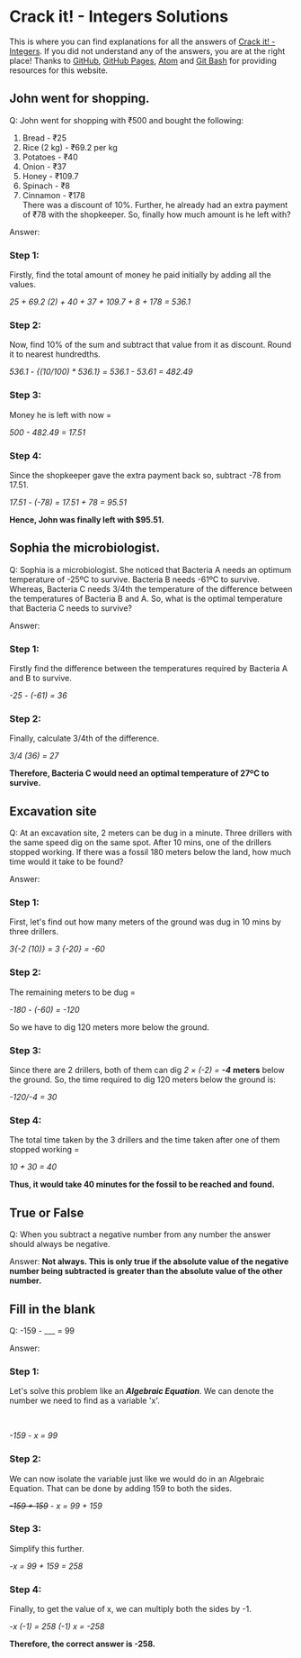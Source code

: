 # Crack it! - Integers Solutions
This is where you can find explanations for all the answers of [Crack it! - Integers](https://theawesomecoder05.github.io). If you did not understand any of the answers, you are at the right place! Thanks to [GitHub](https://www.github.com), [GitHub Pages](https://pages.github.com), [Atom](https://www.atom.io) and [Git Bash](https://www.git-scm.com) for providing resources for this website.
<!--To insert a hyperlink in MARKDOWN, put the word that you want to be in the place of the hyperlink in square brackets[] and the link it should go to in parenthesis()-->
## John went for shopping.
Q: John went for shopping with ₹500 and bought the following:
<br>
1. Bread - ₹25
2. Rice (2 kg) - ₹69.2 per kg
3. Potatoes - ₹40
4. Onion - ₹37
5. Honey - ₹109.7
6. Spinach - ₹8
7. Cinnamon - ₹178
<br> <!--The comment tag and the line break HTML tags can even be used in MARKDOWN-->
There was a discount of 10%. Further, he already had an extra payment of ₹78 with the shopkeeper. So, finally how much amount is he left with?

Answer:
### Step 1:
Firstly, find the total amount of money he paid initially by adding all the values.
<br>

_25 + 69.2 (2) + 40 + 37 + 109.7 + 8 + 178 = 536.1_

### Step 2:
Now, find 10% of the sum and subtract that value from it as discount. Round it to nearest hundredths.
<br>

_536.1 - {(10/100) * 536.1} = 536.1 - 53.61 = 482.49_

### Step 3:
Money he is left with now =
<br>

_500 - 482.49 = 17.51_

### Step 4:
Since the shopkeeper gave the extra payment back so, subtract -78 from 17.51.
<br>

_17.51 - (-78) = 17.51 + 78 = 95.51_

**Hence, John was finally left with $95.51.**

## Sophia the microbiologist.
Q: Sophia is a microbiologist. She noticed that Bacteria A needs an optimum temperature of -25ºC to survive. Bacteria B needs -61ºC to survive. Whereas, Bacteria C needs 3/4th the temperature of the difference between the temperatures of Bacteria B and A. So, what is the optimal temperature that Bacteria C needs to survive?

Answer:
### Step 1:
Firstly find the difference between the temperatures required by Bacteria A and B to survive.
<br>

_-25 - (-61) = 36_

### Step 2:
Finally, calculate 3/4th of the difference.
<br>

_3/4 (36) = 27_

**Therefore, Bacteria C would need an optimal temperature of 27ºC to survive.**

## Excavation site
Q: At an excavation site, 2 meters can be dug in a minute. Three drillers with the same speed
dig on the same spot. After 10 mins, one of the drillers stopped working. If there was a fossil 180 meters below the land, how much time would it take to be found?

Answer:
### Step 1:
First, let's find out how many meters of the ground was dug in 10 mins by three drillers.
<br>

_3{-2 (10)} = 3 {-20} = -60_

### Step 2:
The remaining meters to be dug =
<br>

_-180 - (-60) = -120_
<br>

So we have to dig 120 meters more below the ground.

### Step 3:
Since there are 2 drillers, both of them can dig _2 × (-2) = **-4**_ **meters** below the ground. So, the time required to dig 120 meters below the ground is:
<br>

 _-120/-4 = 30_

### Step 4:
The total time taken by the 3 drillers and the time taken after one of them stopped working =
<br>

_10 + 30 = 40_

**Thus, it would take 40 minutes for the fossil to be reached and found.**

## True or False
Q: When you subtract a negative number from any number the answer should always be negative.
<br>

Answer:
**Not always. This is only true if the absolute value of the negative number being subtracted is greater than the absolute value of the other number.**

## Fill in the blank
Q: -159 - ___ = 99

Answer:
### Step 1:
Let's solve this problem like an **_Algebraic Equation_**. We can denote the number we need to find as a variable 'x'.
<!--Set var = x-->
<br>

_-159 - x = 99_

### Step 2:
We can now isolate the variable just like we would do in an Algebraic Equation. That can be done by adding 159 to both the sides.
<br>

_<del>-159 + 159</del> - x = 99 + 159_

### Step 3:
Simplify this further.
<br>

_-x = 99 + 159 = 258_

### Step 4:
Finally, to get the value of x, we can multiply both the sides by -1.
<br>

_-x (-1) = 258 (-1)_
_x = -258_

**Therefore, the correct answer is -258.**
